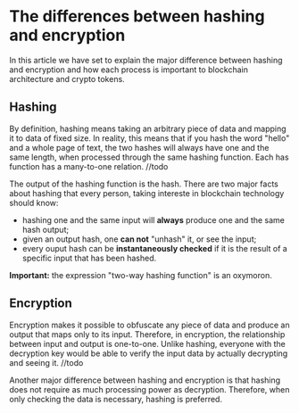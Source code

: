 # The differences between hashing and encryption

In this article we have set to explain the major difference between hashing and encryption and how each process is important to blockchain architecture and crypto tokens. 

## Hashing
By definition, hashing means taking an arbitrary piece of data and mapping it to data of fixed size. In reality, this means that if you hash the word "hello" and a whole page of text, the two hashes will always have one and the same length, when processed through the same hashing function. Each has function has a many-to-one relation. //todo

The output of the hashing function is the hash. There are two major facts about hashing that every person, taking intereste in blockchain technology should know:
* hashing one and the same input will **always** produce one and the same hash output;
* given an output hash, one **can not** "unhash" it, or see the input;
* every ouput hash can be **instantaneously checked** if it is the result of a specific input that has been hashed.

**Important:** the expression "two-way hashing function" is an oxymoron.

## Encryption
Encryption makes it possible to obfuscate any piece of data and produce an output that maps only to its input. Therefore, in encryption, the relationship between input and output is one-to-one. Unlike hashing, everyone with the decryption key would be able to verify the input data by actually decrypting and seeing it.  //todo

Another major difference between hashing and encryption is that hashing does not require as much processing power as decryption. Therefore, when only checking the data is necessary, hashing is preferred. 


